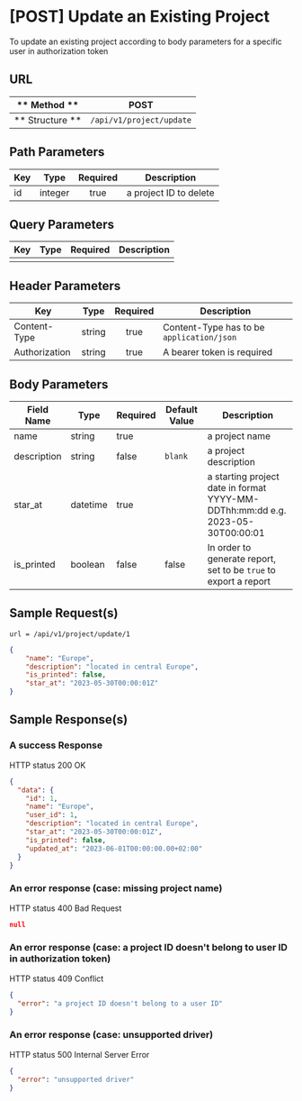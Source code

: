 # [POST] Update an Existing Project  

To update an existing project according to body parameters for a specific user in authorization token

## URL

| ** Method **    | POST                       | 
| --------------- | -------------------------- | 
| ** Structure ** | `/api/v1/project/update`   |


## Path Parameters

| Key       | Type      | Required     | Description                     |
| --------- | :-------: | :----------: | ------------------------------- |
| id        | integer   | true         | a project ID to delete          |


## Query Parameters

| Key                | Type      | Required  | Description                   |
| ------------------ | :-------: | :-------: | ----------------------------- |
|                    |           |           |                               |


## Header Parameters

| Key                 | Type       | Required  | Description                                 |
| ------------------- | :--------: | :-------: | ------------------------------------------- |
| Content-Type        | string     | true      | Content-Type has to be `application/json`   |
| Authorization       | string     | true      | A bearer token is required                  |


## Body Parameters

| Field Name   | Type     | Required | Default Value   |  Description                                                       |
| ------------ | -------- | -------- | --------------- | ------------------------------------------------------------------ |
| name         | string   | true     |                 | a project name                                                     |
| description  | string   | false    | `blank`         | a project description                                              |
| star_at      | datetime | true     |                 | a starting project date in format YYYY-MM-DDThh:mm:dd e.g. 2023-05-30T00:00:01 |
| is_printed   | boolean  | false    | false           | In order to generate report, set to be `true` to export a report   |


## Sample Request(s) 
```
url = /api/v1/project/update/1
```
```json
{
    "name": "Europe",
    "description": "located in central Europe",
    "is_printed": false,
    "star_at": "2023-05-30T00:00:01Z"
}
```

## Sample Response(s)
### A success Response
HTTP status 200 OK
```json
{
  "data": {
    "id": 1,
    "name": "Europe",
    "user_id": 1,
    "description": "located in central Europe",
    "star_at": "2023-05-30T00:00:01Z",
    "is_printed": false,
    "updated_at": "2023-06-01T00:00:00.00+02:00"
  }
}
```

### An error response (case: missing project name)
HTTP status 400 Bad Request
```json
null
```

### An error response (case: a project ID doesn't belong to user ID in authorization token)
HTTP status 409 Conflict
```json
{
  "error": "a project ID doesn't belong to a user ID"
}
```

### An error response (case: unsupported driver)
HTTP status 500 Internal Server Error
```json
{
  "error": "unsupported driver"
}
```

